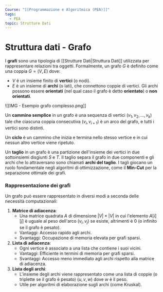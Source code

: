 ```yaml
---
Course: "[[Programmazione e Algoritmica (PEA)]]"
tags:
  - PEA
topic: Strutture Dati
---
```

# Struttura dati - Grafo

I **grafi** sono una tipologia di [[Strutture Dati|Struttura Dati]] utilizzata per rappresentare relazioni tra oggetti. Formalmente, un grafo $G$ è definito come una coppia $G = (V, E)$ dove:
- $V$ è un insieme finito di **vertici** (o nodi).
- $E$ è un insieme di **archi** (o lati), che connettono coppie di vertici.
Gli archi possono essere **orientati** (nel qual caso il grafo è detto **orientato**) o **non orientati**.


![[IMG - Esempio grafo complesso.png]]

Un **cammino semplice** in un grafo è una sequenza di vertici $(v_1, v_2, ..., v_k)$ tale che ciascuna coppia consecutiva $(v_i, v_{i+1})$ è un arco del grafo, e tutti i vertici sono distinti.

Un **ciclo** è un cammino che inizia e termina nello stesso vertice e in cui nessun altro vertice viene ripetuto.

Un **taglio** in un grafo è una partizione dell'insieme dei vertici in due sottoinsiemi disgiunti $S$ e $T$. Il taglio separa il grafo in due componenti e gli archi che lo attraversano sono chiamati **archi del taglio**. I tagli giocano un ruolo fondamentale negli algoritmi di ottimizzazione, come il **Min-Cut** per la separazione ottimale dei grafi.

### Rappresentazione dei grafi
Un grafo può essere rappresentato in diversi modi a seconda delle necessità computazionali:
1. **Matrice di adiacenza**:
    - Una matrice quadrata $A$ di dimensione $|V| \times |V|$ in cui l'elemento $A[i][j]$ è uguale al peso dell'arco $(v_i, v_j)$ se esiste, altrimenti è 0 (o infinito se il grafo è pesato).
    - Vantaggi: Accesso rapido agli archi.
    - Svantaggi: Occupazione di memoria elevata per grafi sparsi.
2. **Lista di adiacenza**:
    - Ogni vertice è associato a una lista che contiene i suoi vicini.
    - Vantaggi: Efficiente in termini di memoria per grafi sparsi.
    - Svantaggi: Accesso meno immediato agli archi rispetto alla matrice di adiacenza.
3. **Lista degli archi**:
    - L'insieme degli archi viene rappresentato come una lista di coppie (o triplette se il grafo è pesato) $(u, v, w)$ dove $w$ è il peso.
    - Utile per algoritmi di elaborazione sugli archi (come Kruskal).



